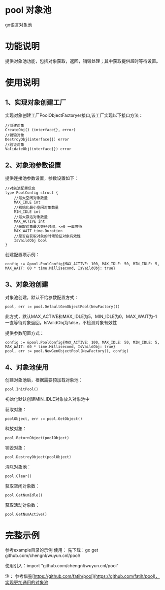 # pool 对象池

go语言对象池

# 功能说明
提供对象池功能，包括对象获取，返回，销毁处理；其中获取提供超时等待设置。

# 使用说明

## 1、实现对象创建工厂
实现对象创建工厂PoolObjectFactoryer接口,该工厂实现以下接口方法：
```
//创建对象
CreateObj() (interface{}, error)
//销毁对象
DestroyObj(interface{}) error
//验证对象
ValidateObj(interface{}) error
```
## 2、对象池参数设置
提供连接池参数设置，参数设置如下：

```
//对象池配置信息
type PoolConfig struct {
	//最大空闲对象数量
	MAX_IDLE int
	//初始化最小空闲对象数量
	MIN_IDLE int
	//最大存活对象数量
	MAX_ACTIVE int
	//获取对象最大等待时间，<=0 一直等待
	MAX_WAIT time.Duration
	//是否在获取对象的时候验证对象有效性
	IsVaildObj bool
}
```
创建配置项示例：

```
config := &pool.PoolConfig{MAX_ACTIVE: 100, MAX_IDLE: 50, MIN_IDLE: 5, MAX_WAIT: 60 * time.Millisecond, IsVaildObj: true}
```

## 3、对象池创建
对象池创建，默认不给参数配置方式：
```
pool, err := pool.DefaultGenObjectPool(NewFactory())
```
此方式，默认MAX_ACTIVE和MAX_IDLE为5，MIN_IDLE为0，MAX_WAIT为-1一直等待对象返回，IsVaildObj为false，不检测对象有效性

提供参数配置方式：
```
config := &pool.PoolConfig{MAX_ACTIVE: 100, MAX_IDLE: 50, MIN_IDLE: 5, MAX_WAIT: 60 * time.Millisecond, IsVaildObj: true}
pool, err := pool.NewGenObjectPool(NewFactory(), config)
```

## 4、对象池使用
创建对象池后，根据需要预加载对象池：
```
pool.InitPool()
```
初始化默认创建MIN_IDLE对象放入对象池中

获取对象：
```
poolObject, err := pool.GetObject()
```
释放对象：
```
pool.ReturnObject(poolObject)
```
销毁对象：
```
pool.DestroyObject(poolObject)
```
清除对象池：
```
pool.Clear()
```
获取空闲对象数：
```
pool.GetNumIdle()
```
获取活动对象数：
```
pool.GetNumActive()
```
# 完整示例
参考example目录的示例
使用：
先下载：go get github.com/chengnl/wuyun.cnl/pool/

使用引入：import "github.com/chengnl/wuyun.cnl/pool"

注：
参考借鉴[https://github.com/fatih/pool](https://github.com/fatih/pool)，实现更加通用的对象池
